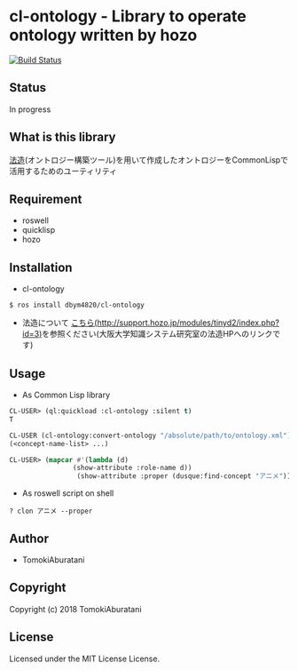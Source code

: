 # cl-ontology - Library to operate ontology written by hozo

[![Build Status](https://travis-ci.com/dbym4820/cl-ontology.svg?branch=develop)](https://travis-ci.com/dbym4820/cl-ontology)

## Status

In progress

## What is this library

[法造](http://www.hozo.jp/hozo/)(オントロジー構築ツール)を用いて作成したオントロジーをCommonLispで活用するためのユーティリティ

## Requirement

- roswell
- quicklisp
- hozo

## Installation

- cl-ontology

```
$ ros install dbym4820/cl-ontology
```

- 法造について
[こちら(http://support.hozo.jp/modules/tinyd2/index.php?id=3)](http://support.hozo.jp/modules/tinyd2/index.php?id=3)を参照ください(大阪大学知識システム研究室の法造HPへのリンクです)

## Usage

- As Common Lisp library

```cl
CL-USER> (ql:quickload :cl-ontology :silent t)
T

CL-USER (cl-ontology:convert-ontology "/absolute/path/to/ontology.xml")
(<concept-name-list> ...)

CL-USER> (mapcar #'(lambda (d)
              	(show-attribute :role-name d))
                 (show-attribute :proper (dusque:find-concept "アニメ")))
```

- As roswell script on shell

```
? clon アニメ --proper
```


## Author

* TomokiAburatani

## Copyright

Copyright (c) 2018 TomokiAburatani

## License

Licensed under the MIT License License.
